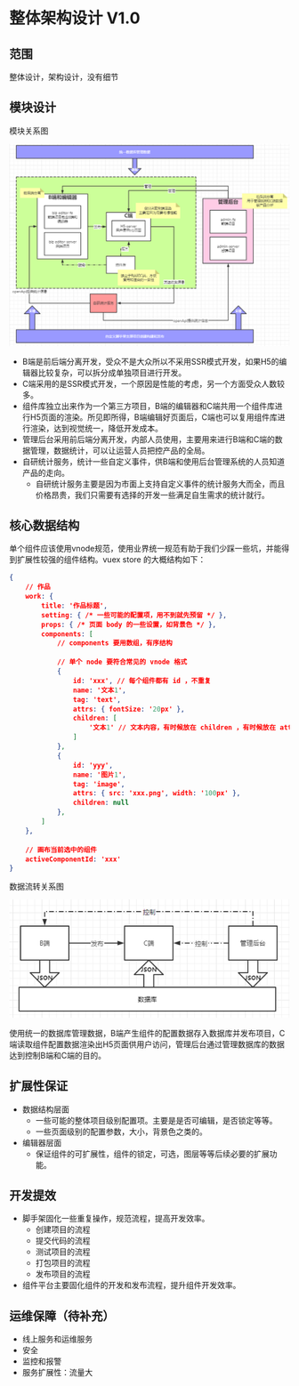 # 整体架构设计 V1.0

## 范围
整体设计，架构设计，没有细节

## 模块设计
模块关系图


![](../../images/edityj-01.png)
- B端是前后端分离开发，受众不是大众所以不采用SSR模式开发，如果H5的编辑器比较复杂，可以拆分成单独项目进行开发。
- C端采用的是SSR模式开发，一个原因是性能的考虑，另一个方面受众人数较多。
- 组件库独立出来作为一个第三方项目，B端的编辑器和C端共用一个组件库进行H5页面的渲染。所见即所得，B端编辑好页面后，C端也可以复用组件库进行渲染，达到视觉统一，降低开发成本。
- 管理后台采用前后端分离开发，内部人员使用，主要用来进行B端和C端的数据管理，数据统计，可以让运营人员把控产品的全局。
- 自研统计服务，统计一些自定义事件，供B端和使用后台管理系统的人员知道产品的走向。
  - 自研统计服务主要是因为市面上支持自定义事件的统计服务大而全，而且价格昂贵，我们只需要有选择的开发一些满足自生需求的统计就行。

## 核心数据结构
单个组件应该使用vnode规范，使用业界统一规范有助于我们少踩一些坑，并能得到扩展性较强的组件结构。vuex store 的大概结构如下：
```json
{
    // 作品
    work: {
        title: '作品标题',
        setting: { /* 一些可能的配置项，用不到就先预留 */ },
        props: { /* 页面 body 的一些设置，如背景色 */ },
        components: [
            // components 要用数组，有序结构

            // 单个 node 要符合常见的 vnode 格式
            {
                id: 'xxx', // 每个组件都有 id ，不重复
                name: '文本1',
                tag: 'text',
                attrs: { fontSize: '20px' },
                children: [
                    '文本1' // 文本内容，有时候放在 children ，有时候放在 attrs 或者 props ，没有标准，看实际情况来确定
                ]
            },
            {
                id: 'yyy',
                name: '图片1',
                tag: 'image',
                attrs: { src: 'xxx.png', width: '100px' },
                children: null
            },
        ]
    },

    // 画布当前选中的组件
    activeComponentId: 'xxx'
}
```
数据流转关系图


![](../../images/edityj-02.png)


使用统一的数据库管理数据，B端产生组件的配置数据存入数据库并发布项目，C端读取组件配置数据渲染出H5页面供用户访问，管理后台通过管理数据库的数据达到控制B端和C端的目的。

## 扩展性保证
- 数据结构层面
  - 一些可能的整体项目级别配置项。主要是是否可编辑，是否锁定等等。
  - 一些页面级别的配置参数，大小，背景色之类的。
- 编辑器层面
  - 保证组件的可扩展性，组件的锁定，可选，图层等等后续必要的扩展功能。

## 开发提效
- 脚手架固化一些重复操作，规范流程，提高开发效率。
  - 创建项目的流程
  - 提交代码的流程
  - 测试项目的流程
  - 打包项目的流程
  - 发布项目的流程
- 组件平台主要固化组件的开发和发布流程，提升组件开发效率。

## 运维保障（待补充）
- 线上服务和运维服务
- 安全
- 监控和报警
- 服务扩展性：流量大